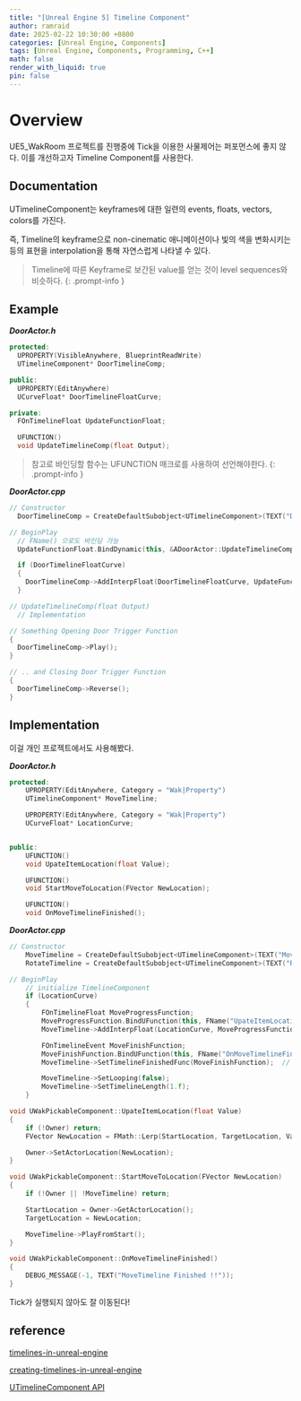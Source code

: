 ```yaml
---
title: "[Unreal Engine 5] Timeline Component"
author: ramraid
date: 2025-02-22 10:30:00 +0800
categories: [Unreal Engine, Components]
tags: [Unreal Engine, Components, Programming, C++]
math: false
render_with_liquid: true
pin: false
---
```


# Overview

UE5_WakRoom 프로젝트를 진행중에 Tick을 이용한 사물제어는 퍼포먼스에 좋지 않다. 이를 개선하고자 Timeline Component를 사용한다.

## Documentation

UTimelineComponent는 keyframes에 대한 일련의 events, floats, vectors, colors를 가진다.

즉, Timeline의 keyframe으로 non-cinematic 애니메이션이나 빛의 색을 변화시키는 등의 표현을 interpolation을 통해 자연스럽게 나타낼 수 있다.

> Timeline에 따른 Keyframe로 보간된 value를 얻는 것이 level sequences와 비슷하다.
{: .prompt-info }

## Example

***DoorActor.h***

```cpp
protected:
  UPROPERTY(VisibleAnywhere, BlueprintReadWrite)
  UTimelineComponent* DoorTimelineComp;

public:
  UPROPERTY(EditAnywhere)
  UCurveFloat* DoorTimelineFloatCurve;

private:
  FOnTimelineFloat UpdateFunctionFloat;

  UFUNCTION()
  void UpdateTimelineComp(float Output);
```

> 참고로 바인딩할 함수는 UFUNCTION 매크로를 사용하여 선언해야한다.
{: .prompt-info }

***DoorActor.cpp***

```cpp
// Constructor
  DoorTimelineComp = CreateDefaultSubobject<UTimelineComponent>(TEXT("DoorTimelineComp"))

// BeginPlay
  // FName() 으로도 바인딩 가능
  UpdateFunctionFloat.BindDynamic(this, &ADoorActor::UpdateTimelineComp);

  if (DoorTimelineFloatCurve)
  {
    DoorTimelineComp->AddInterpFloat(DoorTimelineFloatCurve, UpdateFunctionFloat);
  }

// UpdateTimelineComp(float Output)
  // Implementation

// Something Opening Door Trigger Function
{
  DoorTimelineComp->Play();
}

// .. and Closing Door Trigger Function
{
  DoorTimelineComp->Reverse();
}
```

## Implementation

이걸 개인 프로젝트에서도 사용해봤다.

***DoorActor.h***

```cpp
protected:
	UPROPERTY(EditAnywhere, Category = "Wak|Property")
	UTimelineComponent* MoveTimeline;

	UPROPERTY(EditAnywhere, Category = "Wak|Property")
	UCurveFloat* LocationCurve;


public:
	UFUNCTION()
	void UpateItemLocation(float Value);

	UFUNCTION()
	void StartMoveToLocation(FVector NewLocation);

	UFUNCTION()
	void OnMoveTimelineFinished();

```

***DoorActor.cpp***

```cpp
// Constructor
	MoveTimeline = CreateDefaultSubobject<UTimelineComponent>(TEXT("MoveTimeline"));
	RotateTimeline = CreateDefaultSubobject<UTimelineComponent>(TEXT("RotateTimeline"));

// BeginPlay
	// initialize TimelineComponent
	if (LocationCurve)
	{
		FOnTimelineFloat MoveProgressFunction;
		MoveProgressFunction.BindUFunction(this, FName("UpateItemLocation"));
		MoveTimeline->AddInterpFloat(LocationCurve, MoveProgressFunction);

		FOnTimelineEvent MoveFinishFunction;
		MoveFinishFunction.BindUFunction(this, FName("OnMoveTimelineFinished"));
		MoveTimeline->SetTimelineFinishedFunc(MoveFinishFunction);  // Timeline이 완료 callback

		MoveTimeline->SetLooping(false);
		MoveTimeline->SetTimelineLength(1.f);
	}

void UWakPickableComponent::UpateItemLocation(float Value)
{
	if (!Owner) return;
	FVector NewLocation = FMath::Lerp(StartLocation, TargetLocation, Value);

	Owner->SetActorLocation(NewLocation);
}

void UWakPickableComponent::StartMoveToLocation(FVector NewLocation)
{
	if (!Owner || !MoveTimeline) return;

	StartLocation = Owner->GetActorLocation();
	TargetLocation = NewLocation;

	MoveTimeline->PlayFromStart();
}

void UWakPickableComponent::OnMoveTimelineFinished()
{
	DEBUG_MESSAGE(-1, TEXT("MoveTimeline Finished !!"));
}
```

Tick가 실행되지 않아도 잘 이동된다!

## reference

[timelines-in-unreal-engine](https://dev.epicgames.com/documentation/en-us/unreal-engine/timelines-in-unreal-engine)

[creating-timelines-in-unreal-engine](https://dev.epicgames.com/documentation/en-us/unreal-engine/creating-timelines-in-unreal-engine)

[UTimelineComponent API](https://dev.epicgames.com/documentation/en-us/unreal-engine/API/Runtime/Engine/Components/UTimelineComponent)
